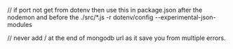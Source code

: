// if port not get from dotenv then use this in package.json after the nodemon and before the ./src/*.js
-r dotenv/config --experimental-json-modules

// never add / at the end of mongodb url as it save you from multiple errors.
